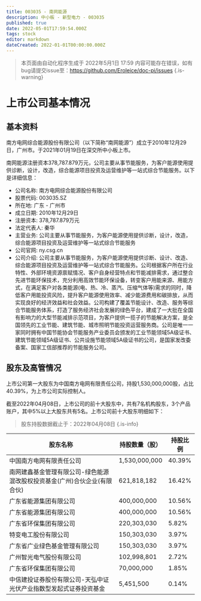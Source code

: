 ```yaml
---
title: 003035 - 南网能源
description: 中小板 - 新型电力 - 003035
published: true
date: 2022-05-01T17:59:54.000Z
tags: stock
editor: markdown
dateCreated: 2022-01-01T00:00:00.000Z
---
```


> 本页面由自动化程序生成于 2022年5月1日 17:59
> 内容可能存在错误，如有bug请提交issue至：https://github.com/Eroleice/doc-pi/issues
{.is-warning}

# 上市公司基本情况

## 基本资料

南方电网综合能源股份有限公司（以下简称“南网能源”）成立于2010年12月29日，广州市。于2021年01月19日在深交所中小板上市。

南网能源注册资本378,787.879万元，公司主要从事节能服务，为客户能源使用提供诊断，设计，改造，综合能源项目投资及运营维护等一站式综合节能服务。以下是详细信息：

- 公司名称: 南方电网综合能源股份有限公司
- 股票代码: 003035.SZ
- 所在地: 广东 - 广州市
- 成立日期: 2010年12月29日
- 注册资本: 378,787.879万元
- 法定代表人: 秦华
- 主营业务: 公司主要从事节能服务，为客户能源使用提供诊断，设计，改造，综合能源项目投资及运营维护等一站式综合节能服务
- 公司官网: ny.csg.cn
- 公司介绍: 公司主要从事节能服务，为客户能源使用提供诊断、设计、改造、综合能源项目投资及运营维护等一站式综合节能服务。公司根据客户所在行业特性、外部环境资源禀赋情况、客户自身经营特点和节能减排需求，通过整合先进节能环保技术，充分利用高效节能环保设备，转变客户用能来源、用能方式，在满足客户对各类能源(电、热、冷、蒸汽、压缩气体等)需求的同时，降低客户用能投资风险，提升客户能源使用效率、减少能源费用和碳排放，从而实现良好的经济效益和社会效益。公司构建了覆盖节能设计、改造、服务等综合节能服务体系，打造了服务经济社会发展的绿色平台，建成了一大批在全国有影响力的大型节能减排示范项目，为客户提供一揽子的节能解决方案，是全国领先的工业节能、建筑节能、城市照明节能投资运营服务商。公司是唯一一家同时拥有中国节能协会节能服务产业委员会颁发的工业节能领域5A级证书、建筑节能领域5A级证书、公共设施节能领域5A级证书的公司，是国家发改委备案、国家工信部推荐的节能服务公司。


## 股东及高管情况

上市公司第一大股东为中国南方电网有限责任公司，持股1,530,000,000股，占比40.39%，为上市公司实际控制人。

截至2022年04月08日，上市公司的前十大股东中，共有7名机构股东，3个产品账户，其中5%以上大股东共有5名。上市公司前十大股东明细如下：

> 股东持股数据截止于：2022年04月08日
{.is-info}

| 股东名称 | 持股数量（股） | 持股比例 |
| --- | --- | --- |
| 中国南方电网有限责任公司 | 1,530,000,000 | 40.39% |
| 南网建鑫基金管理有限公司-绿色能源混改股权投资基金(广州)合伙企业(有限合伙) | 621,818,182 | 16.42% |
| 广东省能源集团有限公司 | 400,000,000 | 10.56% |
| 广东省能源集团有限公司 | 400,000,000 | 10.56% |
| 广东省环保集团有限公司 | 220,303,030 | 5.82% |
| 特变电工股份有限公司 | 150,303,030 | 3.97% |
| 广东省广业绿色基金管理有限公司 | 150,303,030 | 3.97% |
| 广州智光电气股份有限公司 | 102,998,801 | 2.72% |
| 广东省环保集团有限公司 | 70,000,000 | 1.85% |
| 中信建投证券股份有限公司-天弘中证光伏产业指数型发起式证券投资基金 | 5,451,500 | 0.14% |




